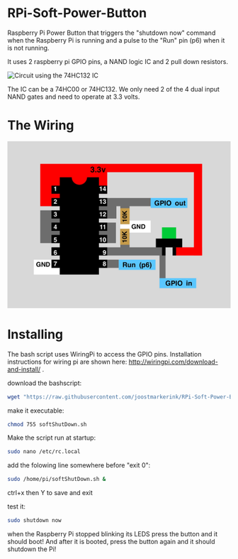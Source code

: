 # RPi-Soft-Power-Button
Raspberry Pi Power Button that triggers the "shutdown now" command when the Raspberry Pi is running 
and a pulse to the "Run" pin (p6) when it is not running.

It uses 2 raspberry pi GPIO pins, a NAND logic IC and 2 pull down resistors.

![Circuit using the 74HC132 IC](https://www.dropbox.com/s/bjusklx78ebmc5q/Bestand%2003-07-17%2018%2042%2035.jpeg?dl=1)

The IC can be a 74HC00 or 74HC132. We only need 2 of the 4 dual input NAND gates and need to operate at 3.3 volts.

# The Wiring
![Wiring](https://raw.githubusercontent.com/joostmarkerink/RPi-Soft-Power-Button/master/IMG_0406.PNG)

# Installing

The bash script uses WiringPi to access the GPIO pins. 
Installation instructions for wiring pi are shown here: http://wiringpi.com/download-and-install/ .

download the bashscript:
```sh 
wget "https://raw.githubusercontent.com/joostmarkerink/RPi-Soft-Power-Button/master/softShutDown.sh"
```
make it executable:
```sh 
chmod 755 softShutDown.sh
```

Make the script run at startup:
```sh 
sudo nano /etc/rc.local
```

add the folowing line somewhere before "exit 0":
```sh 
sudo /home/pi/softShutDown.sh &
```
ctrl+x then Y to save and exit

test it:
```sh
sudo shutdown now
```

when the Raspberry Pi stopped blinking its LEDS press the button and it should boot!
And after it is booted, press the button again and it should shutdown the Pi!


